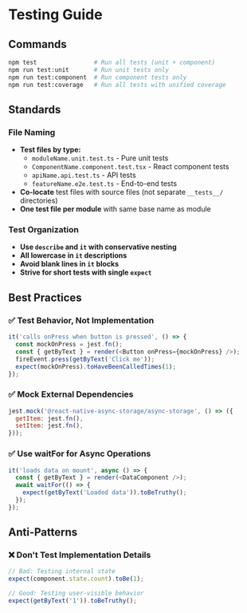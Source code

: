 # Testing Guide

## Commands

```bash
npm test                # Run all tests (unit + component)
npm run test:unit       # Run unit tests only
npm run test:component  # Run component tests only
npm run test:coverage   # Run all tests with unified coverage
```

## Standards

### File Naming

- **Test files by type:**
  - `moduleName.unit.test.ts` - Pure unit tests
  - `ComponentName.component.test.tsx` - React component tests
  - `apiName.api.test.ts` - API tests
  - `featureName.e2e.test.ts` - End-to-end tests
- **Co-locate** test files with source files (not separate `__tests__/` directories)
- **One test file per module** with same base name as module

### Test Organization

- **Use `describe` and `it` with conservative nesting**
- **All lowercase in `it` descriptions**
- **Avoid blank lines in `it` blocks**
- **Strive for short tests with single `expect`**

## Best Practices

### ✅ Test Behavior, Not Implementation

```javascript
it('calls onPress when button is pressed', () => {
  const mockOnPress = jest.fn();
  const { getByText } = render(<Button onPress={mockOnPress} />);
  fireEvent.press(getByText('Click me'));
  expect(mockOnPress).toHaveBeenCalledTimes(1);
});
```

### ✅ Mock External Dependencies

```javascript
jest.mock('@react-native-async-storage/async-storage', () => ({
  getItem: jest.fn(),
  setItem: jest.fn(),
}));
```

### ✅ Use waitFor for Async Operations

```javascript
it('loads data on mount', async () => {
  const { getByText } = render(<DataComponent />);
  await waitFor(() => {
    expect(getByText('Loaded data')).toBeTruthy();
  });
});
```

## Anti-Patterns

### ❌ Don't Test Implementation Details

```javascript
// Bad: Testing internal state
expect(component.state.count).toBe(1);

// Good: Testing user-visible behavior
expect(getByText('1')).toBeTruthy();
```
